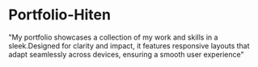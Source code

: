 # Portfolio-Hiten
"My portfolio showcases a collection of my work and skills in a sleek.Designed for clarity and impact, it features responsive layouts that adapt seamlessly across devices, ensuring a smooth user experience"

